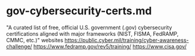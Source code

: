 # gov-cybersecurity-certs.md
"A curated list of free, official U.S. government (.gov) cybersecurity certifications aligned with major frameworks (NIST, FISMA, FedRAMP, CMMC, etc.)"
websites   https://public.cyber.mil/training/cyber-awareness-challenge/ 
https://www.fedramp.gov/rev5/training/
https://www.cisa.gov/
